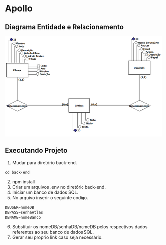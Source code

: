 # Apollo
## Diagrama Entidade e Relacionamento
![](DER.PNG)

## Executando Projeto
1. Mudar para diretório back-end.
```
cd back-end
```
2. npm install
3. Criar um arquivos .env no diretório back-end.
4. Iniciar um banco de dados SQL.
5. No arquivo inserir o seguinte código.
```
DBUSER=nomeDB
DBPASS=senhaAtlas
DBNAME=nomeBanco
```
6. Substituir os nomeDB/senhaDB/nomeDB pelos respectivos dados referentes ao seu banco de dados SQL.
7. Gerar seu proprio link caso seja necessário.





